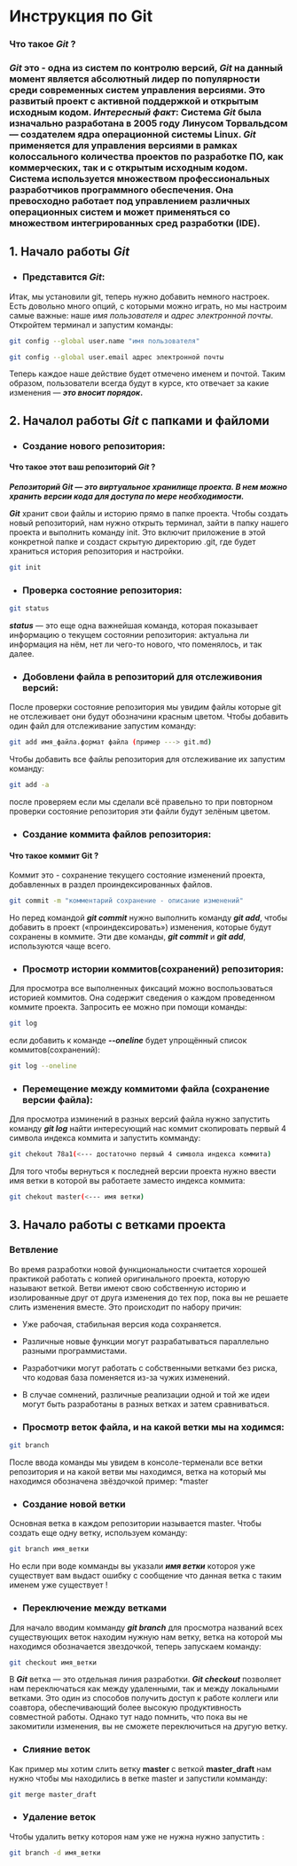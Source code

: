 # Инструкция по __Git__

### __Что такое *Git* ?__

### __*Git*__ это - одна из систем по контролю версий, __*Git*__ на данный момент является абсолютный лидер по популярности среди современных систем управления версиями. Это развитый проект с активной поддержкой и открытым исходным кодом. *Интересный факт*: Система __*Git*__ была изначально разработана в 2005 году Линусом Торвальдсом — создателем ядра операционной системы __Linux__. __*Git*__ применяется для управления версиями в рамках колоссального количества проектов по разработке ПО, как коммерческих, так и с открытым исходным кодом. Система используется множеством профессиональных разработчиков программного обеспечения. Она превосходно работает под управлением различных операционных систем и может применяться со множеством интегрированных сред разработки (IDE).

## __1. Начало работы *Git*__

+ ### Представится __*Git*__:

Итак, мы установили git, теперь нужно добавить немного настроек. Есть довольно много опций, с которыми можно играть, но мы настроим самые важные: наше *имя пользователя* и *адрес электронной почты*. Откройтем терминал и запустим команды:
```sh
git config --global user.name "имя пользователя"

git config --global user.email адрес электронной почты
```
Теперь каждое наше действие будет отмечено именем и почтой. Таким образом, пользователи всегда будут в курсе, кто отвечает за какие изменения — __*это вносит порядок*.__

## __2. Началол работы __*Git*__ с папками и файломи__

+ ### Создание нового репозитория:

#### Что такое этот ваш репозиторий *Git* ?

__*Репозиторий Git — это виртуальное хранилище проекта. В нем можно хранить версии кода для доступа по мере необходимости.*__

__*Git*__ хранит свои файлы и историю прямо в папке проекта. Чтобы создать новый репозиторий, нам нужно открыть терминал, зайти в папку нашего проекта и выполнить команду init. Это включит приложение в этой конкретной папке и создаст скрытую директорию .git, где будет храниться история репозитория и настройки.
```sh
git init
```
+ ### Проверка состояние репозитория:
```sh
git status
```
__*status*__ — это еще одна важнейшая команда, которая показывает информацию о текущем состоянии репозитория: актуальна ли информация на нём, нет ли чего-то нового, что поменялось, и так далее.

+ ### Добовлени файла в репозиторий для отслеживония версий:

После проверки состояние репозитория мы увидим файлы которые git не отслеживает они будут обозначини красным цветом.
Чтобы добавить один файл для отслеживание запустим команду:
```sh
git add имя_файла.формат файла (пример ---> git.md)
```
Чтобы добавить все файлы репозитория для отслеживание их запустим команду:
```sh
git add -a
```
после проверяем если мы сделали всё правельно то при повторном проверки состояние репозитория эти файли будут зелёным цветом.

+ ### Создание коммита файлов репозитория:

#### Что такое коммит Git ?

Коммит это - сохранение текущего состояние изменений проекта, добавленных в раздел проиндексированных файлов.
```sh
git commit -m "комментарий сохранение - описание изменений"
```
Но перед командой __*git commit*__ нужно выполнить команду __*git add*__, чтобы добавить в проект («проиндексировать») изменения, которые будут сохранены в коммите. Эти две команды, __*git commit*__ и __*git add*__, используются чаще всего.

* ### Просмотр истории коммитов(сохранений) репозитория:

Для просмотра все выполненных фиксаций можно воспользоваться историей коммитов. Она содержит сведения о каждом проведенном коммите проекта. Запросить ее можно при помощи команды:
```sh
git log
```
если добавить к команде __*--oneline*__ будет упрощённый список коммитов(сохранений):
```sh
git log --oneline
```
+ ### Перемещение между коммитоми файла (сохранение версии файла):

Для просмотра изминений в разных версий файла нужно запустить команду __*git log*__ найти интересующий нас коммит скопировать первый 4 символа индекса коммита и запустить комманду:
```sh
git chekout 78а1(<--- достаточно первый 4 символа индекса коммита)
```
Для того чтобы вернуться к последней версии проекта нужно ввести имя ветки в которой вы работаете заместо индекса коммита:
```sh
git chekout master(<--- имя ветки) 
```
## 3. Начало работы с ветками проекта

### Ветвление

Во время разработки новой функциональности считается хорошей практикой работать с копией оригинального проекта, которую называют веткой. Ветви имеют свою собственную историю и изолированные друг от друга изменения до тех пор, пока вы не решаете слить изменения вместе. Это происходит по набору причин:

+ Уже рабочая, стабильная версия кода сохраняется.

+ Различные новые функции могут разрабатываться параллельно разными программистами.

+ Разработчики могут работать с собственными ветками без риска, что кодовая база поменяется из-за чужих изменений.

+ В случае сомнений, различные реализации одной и той же идеи могут быть разработаны в разных ветках и затем сравниваться.

* ### Просмотр веток файла, и на какой ветки мы на ходимся:
```sh
git branch
```
После ввода команды мы увидем в консоле-терменали все ветки репозитория и на какой ветви мы находимся, ветка на который мы находимся обозначена звёздочкой пример: *master

* ### Создание новой ветки

Основная ветка в каждом репозитории называется master. Чтобы создать еще одну ветку, используем команду:
```sh
git branch имя_ветки
```
Но если при воде комманды вы указали __*имя ветки*__ котороя уже существует вам выдаст ошибку с сообщение что данная ветка с таким именем уже существует !

+ ### Переключение между ветками

Для начало вводим комманду __*git branch*__ для просмотра названий всех существующих веток находим нужную нам ветку, ветка на которой мы находимся обозначается звездочкой, теперь запускаем команду:
```sh
git checkout имя_ветки
```
В __*Git*__ ветка — это отдельная линия разработки. __*Git checkout*__ позволяет нам переключаться как между удаленными, так и между локальными ветками. Это один из способов получить доступ к работе коллеги или соавтора, обеспечивающий более высокую продуктивность совместной работы. Однако тут надо помнить, что пока вы не закомитили изменения, вы не сможете переключиться на другую ветку.

+ ### Слияние веток

Как пример мы хотим слить ветку __master__ с веткой __master_draft__ нам нужно чтобы мы находились в ветке master и запустили комманду:
```sh
git merge master_draft
```
+ ### Удаление веток

Чтобы удалить ветку котороя нам уже не нужна нужно запустить :
```sh
git branch -d имя_ветки
```